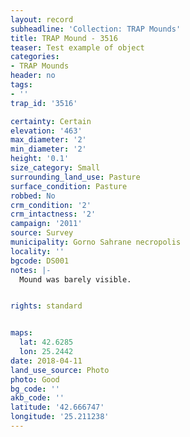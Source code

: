 ```yaml
---
layout: record
subheadline: 'Collection: TRAP Mounds'
title: TRAP Mound - 3516
teaser: Test example of object
categories:
- TRAP Mounds
header: no
tags:
- ''
trap_id: '3516'

certainty: Certain
elevation: '463'
max_diameter: '2'
min_diameter: '2'
height: '0.1'
size_category: Small
surrounding_land_use: Pasture
surface_condition: Pasture
robbed: No
crm_condition: '2'
crm_intactness: '2'
campaign: '2011'
source: Survey
municipality: Gorno Sahrane necropolis
locality: ''
bgcode: DS001
notes: |-
  Mound was barely visible.


rights: standard


maps:
  lat: 42.6285
  lon: 25.2442
date: 2018-04-11
land_use_source: Photo
photo: Good
bg_code: ''
akb_code: ''
latitude: '42.666747'
longitude: '25.211238'
---
```

